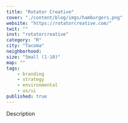 ```yaml
---
title: "Rotator Creative"
cover: "./content/blog/imgs/hamburgers.png"
website: "https://rotatorcreative.com/"
twit: ""
inst: "rotatorcreative"
category: "R"
city: "Tacoma"
neighborhood:
size: "Small (1-10)"
map: ""
tags:
    - branding
    - strategy
    - environmental
    - ux/ui
published: true
---
```


Description
